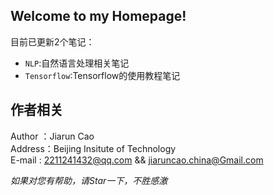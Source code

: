 ## Welcome to my Homepage!  
目前已更新2个笔记：  
* `NLP`:自然语言处理相关笔记
* `Tensorflow`:Tensorflow的使用教程笔记  


## 作者相关
Author ：Jiarun Cao  
Address：Beijing Insitute of Technology  
E-mail : 2211241432@qq.com && jiaruncao.china@Gmail.com 

 



*如果对您有帮助，请Star一下，不胜感激*

